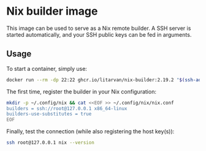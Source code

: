 # Nix builder image

This image can be used to serve as a Nix remote builder. A SSH server is started automatically, and your SSH public keys
can be fed in arguments.

## Usage

To start a container, simply use:
```bash
docker run --rm -dp 22:22 ghcr.io/litarvan/nix-builder:2.19.2 "$(ssh-add -L)"
```

The first time, register the builder in your Nix configuration:
```bash
mkdir -p ~/.config/nix && cat <<EOF >> ~/.config/nix/nix.conf
builders = ssh://root@127.0.0.1 x86_64-linux
builders-use-substitutes = true
EOF
```

Finally, test the connection (while also registering the host key(s)):
```bash
ssh root@127.0.0.1 nix --version
```